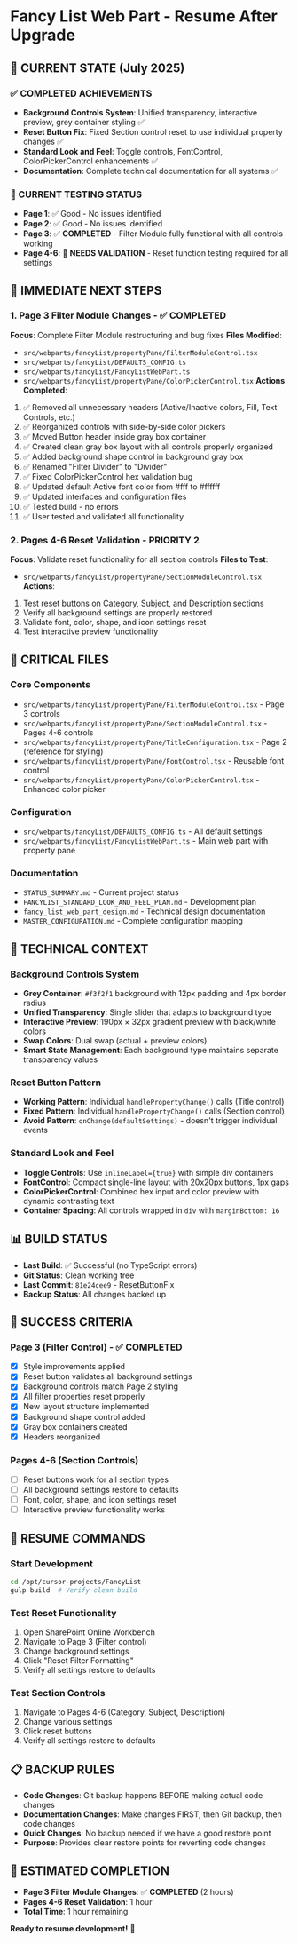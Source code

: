 # Fancy List Web Part - Resume After Upgrade

## 🎯 **CURRENT STATE (July 2025)**

### **✅ COMPLETED ACHIEVEMENTS**
- **Background Controls System**: Unified transparency, interactive preview, grey container styling ✅
- **Reset Button Fix**: Fixed Section control reset to use individual property changes ✅
- **Standard Look and Feel**: Toggle controls, FontControl, ColorPickerControl enhancements ✅
- **Documentation**: Complete technical documentation for all systems ✅

### **🔄 CURRENT TESTING STATUS**
- **Page 1**: ✅ Good - No issues identified
- **Page 2**: ✅ Good - No issues identified  
- **Page 3**: ✅ **COMPLETED** - Filter Module fully functional with all controls working
- **Page 4-6**: 🔄 **NEEDS VALIDATION** - Reset function testing required for all settings

## 🚨 **IMMEDIATE NEXT STEPS**

### **1. Page 3 Filter Module Changes - ✅ COMPLETED**
**Focus**: Complete Filter Module restructuring and bug fixes
**Files Modified**: 
- `src/webparts/fancyList/propertyPane/FilterModuleControl.tsx`
- `src/webparts/fancyList/DEFAULTS_CONFIG.ts`
- `src/webparts/fancyList/FancyListWebPart.ts`
- `src/webparts/fancyList/propertyPane/ColorPickerControl.tsx`
**Actions Completed**:
1. ✅ Removed all unnecessary headers (Active/Inactive colors, Fill, Text Controls, etc.)
2. ✅ Reorganized controls with side-by-side color pickers
3. ✅ Moved Button header inside gray box container
4. ✅ Created clean gray box layout with all controls properly organized
5. ✅ Added background shape control in background gray box
6. ✅ Renamed "Filter Divider" to "Divider"
7. ✅ Fixed ColorPickerControl hex validation bug
8. ✅ Updated default Active font color from #fff to #ffffff
9. ✅ Updated interfaces and configuration files
10. ✅ Tested build - no errors
11. ✅ User tested and validated all functionality

### **2. Pages 4-6 Reset Validation - PRIORITY 2**
**Focus**: Validate reset functionality for all section controls
**Files to Test**: 
- `src/webparts/fancyList/propertyPane/SectionModuleControl.tsx`
**Actions**:
1. Test reset buttons on Category, Subject, and Description sections
2. Verify all background settings are properly restored
3. Validate font, color, shape, and icon settings reset
4. Test interactive preview functionality

## 📁 **CRITICAL FILES**

### **Core Components**
- `src/webparts/fancyList/propertyPane/FilterModuleControl.tsx` - Page 3 controls
- `src/webparts/fancyList/propertyPane/SectionModuleControl.tsx` - Pages 4-6 controls
- `src/webparts/fancyList/propertyPane/TitleConfiguration.tsx` - Page 2 (reference for styling)
- `src/webparts/fancyList/propertyPane/FontControl.tsx` - Reusable font control
- `src/webparts/fancyList/propertyPane/ColorPickerControl.tsx` - Enhanced color picker

### **Configuration**
- `src/webparts/fancyList/DEFAULTS_CONFIG.ts` - All default settings
- `src/webparts/fancyList/FancyListWebPart.ts` - Main web part with property pane

### **Documentation**
- `STATUS_SUMMARY.md` - Current project status
- `FANCYLIST_STANDARD_LOOK_AND_FEEL_PLAN.md` - Development plan
- `fancy_list_web_part_design.md` - Technical design documentation
- `MASTER_CONFIGURATION.md` - Complete configuration mapping

## 🔧 **TECHNICAL CONTEXT**

### **Background Controls System**
- **Grey Container**: `#f3f2f1` background with 12px padding and 4px border radius
- **Unified Transparency**: Single slider that adapts to background type
- **Interactive Preview**: 190px × 32px gradient preview with black/white colors
- **Swap Colors**: Dual swap (actual + preview colors)
- **Smart State Management**: Each background type maintains separate transparency values

### **Reset Button Pattern**
- **Working Pattern**: Individual `handlePropertyChange()` calls (Title control)
- **Fixed Pattern**: Individual `handlePropertyChange()` calls (Section control)
- **Avoid Pattern**: `onChange(defaultSettings)` - doesn't trigger individual events

### **Standard Look and Feel**
- **Toggle Controls**: Use `inlineLabel={true}` with simple div containers
- **FontControl**: Compact single-line layout with 20x20px buttons, 1px gaps
- **ColorPickerControl**: Combined hex input and color preview with dynamic contrasting text
- **Container Spacing**: All controls wrapped in `div` with `marginBottom: 16`

## 📊 **BUILD STATUS**
- **Last Build**: ✅ Successful (no TypeScript errors)
- **Git Status**: Clean working tree
- **Last Commit**: `81e24cee9` - ResetButtonFix
- **Backup Status**: All changes backed up

## 🎯 **SUCCESS CRITERIA**

### **Page 3 (Filter Control) - ✅ COMPLETED**
- [x] Style improvements applied
- [x] Reset button validates all background settings
- [x] Background controls match Page 2 styling
- [x] All filter properties reset properly
- [x] New layout structure implemented
- [x] Background shape control added
- [x] Gray box containers created
- [x] Headers reorganized

### **Pages 4-6 (Section Controls)**
- [ ] Reset buttons work for all section types
- [ ] All background settings restore to defaults
- [ ] Font, color, shape, and icon settings reset
- [ ] Interactive preview functionality works

## 🚀 **RESUME COMMANDS**

### **Start Development**
```bash
cd /opt/cursor-projects/FancyList
gulp build  # Verify clean build
```

### **Test Reset Functionality**
1. Open SharePoint Online Workbench
2. Navigate to Page 3 (Filter control)
3. Change background settings
4. Click "Reset Filter Formatting"
5. Verify all settings restore to defaults

### **Test Section Controls**
1. Navigate to Pages 4-6 (Category, Subject, Description)
2. Change various settings
3. Click reset buttons
4. Verify all settings restore to defaults

## 📋 **BACKUP RULES**
- **Code Changes**: Git backup happens BEFORE making actual code changes
- **Documentation Changes**: Make changes FIRST, then Git backup, then code changes
- **Quick Changes**: No backup needed if we have a good restore point
- **Purpose**: Provides clear restore points for reverting code changes

## 🎯 **ESTIMATED COMPLETION**
- **Page 3 Filter Module Changes**: ✅ **COMPLETED** (2 hours)
- **Pages 4-6 Reset Validation**: 1 hour
- **Total Time**: 1 hour remaining

**Ready to resume development!** 🚀 